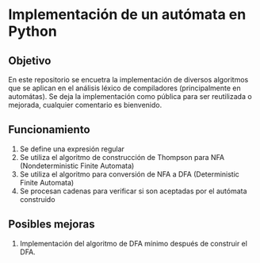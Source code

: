 # Implementación de un autómata en Python

## Objetivo
En este repositorio se encuetra la implementación de diversos algoritmos que se aplican en el análisis léxico de compiladores (principalmente en automátas). Se deja la implementación como pública para ser reutilizada o mejorada, cualquier comentario es bienvenido.

## Funcionamiento

1. Se define una expresión regular
2. Se utiliza el algoritmo de construcción de Thompson para NFA (Nondeterministic Finite Automata)
3. Se utiliza el algoritmo para conversión de NFA a DFA (Deterministic Finite Automata)
4. Se procesan cadenas para verificar si son aceptadas por el autómata construido

## Posibles mejoras
1. Implementación del algoritmo de DFA mínimo después de construir el DFA.